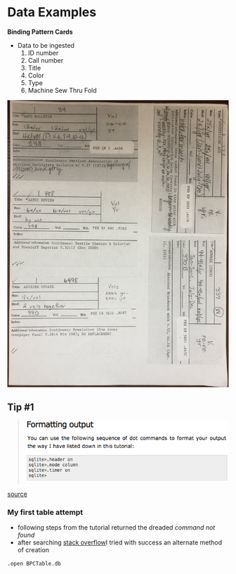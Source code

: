# Data Examples

**Binding Pattern Cards**
  * Data to be ingested
    1. ID number
    2. Call number
    3. Title
    4. Color
    5. Type
    6. Machine Sew Thru Fold

![bpcs](/media/example_BPCs.jpg)

## Tip #1

> ![format](/media/format_output.png)

[source](https://www.tutorialspoint.com/sqlite/sqlite_commands.htm)

### My first table attempt 
- following steps from the tutorial returned the dreaded *command not found* 
- after searching [stack overflow](http://stackoverflow.com/questions/2771001/create-sqlite3-database-at-prompt)I tried with success an alternate method of creation
```
.open BPCTable.db
```

